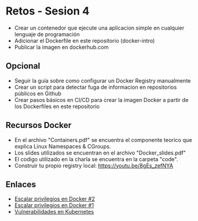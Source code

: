 # Retos - Sesion 4
* Crear un contenedor que ejecute una aplicacion simple en cualquier lenguaje de programación
* Adicionar el Dockerfile en este repositorio (docker-intro)
* Publicar la imagen en dockerhub.com

## Opcional
* Seguir la guía sobre como configurar un Docker Registry manualmente
* Crear un script para detectar fuga de informacion en repositorios públicos en Github
* Crear pasos básicos en CI/CD para crear la imagen Docker a partir de los Dockerfiles en este repositorio

## Recursos Docker 
* En el archivo "Containers.pdf" se encuentra el componente teorico que explica Linux Namespaces & CGroups. 
* Los slides utilizados se encuentran en el archivo "Docker_slides.pdf"
* El codigo utilizado en la charla se encuentra en la carpeta "code".
* Construir tu propio registry local: https://youtu.be/8gEs_zefNYA

## Enlaces
* [Escalar privilegios en Docker #2](https://www.hackingarticles.in/docker-privilege-escalation/)
* [Escalar privilegios en Docker #1](https://gtfobins.github.io/gtfobins/docker/)
* [Vulnerabilidades en Kubernetes](https://github.com/kubernetes/community/blob/master/wg-security-audit/findings/Kubernetes%20Final%20Report.pdf)
